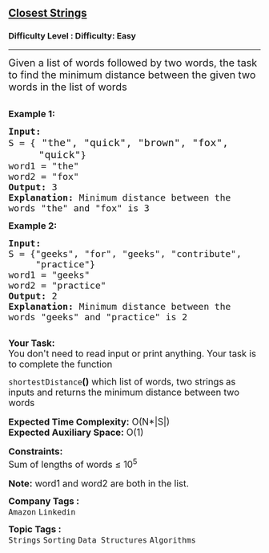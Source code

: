 <h2><a href="https://www.geeksforgeeks.org/problems/closest-strings0611/1?page=3&company=Amazon&status=unsolved,attempted&sortBy=accuracy">Closest Strings</a></h2><h3>Difficulty Level : Difficulty: Easy</h3><hr><div class="problems_problem_content__Xm_eO"><p><span style="font-size: 20px;">Given a list of words followed by two words, the task to find the minimum distance between the given two words in the list of words</span></p>
<p><br><span style="font-size: 18px;"><strong>Example 1:</strong></span></p>
<pre><span style="font-size: 18px;"><strong>Input:</strong>
S = {</span><span style="font-size: 20px;"> "the", "quick", "brown", "fox", 
     "quick"</span><span style="font-size: 18px;">}
word1 = "the"
word2 = "fox"
<strong>Output:</strong> 3
<strong>Explanation: </strong>Minimum distance between the 
words "the" and "fox" is 3</span>
</pre>
<p><strong><span style="font-size: 18px;">Example 2:</span></strong></p>
<pre><span style="font-size: 18px;"><strong>Input:</strong>
S = {"geeks", "for", "geeks", "contribute", 
     "practice"}
word1 = "geeks"
word2 = "practice"
<strong>Output:</strong> 2
<strong>Explanation: </strong>Minimum distance between the
words "geeks" and "practice" is 2</span>
</pre>
<p><br><span style="font-size: 18px;"><strong>Your Task:&nbsp;&nbsp;</strong><br>You don't need to read input or print anything. Your task is to complete the function </span></p>
<div><span style="font-size: 18px;"><code>shortestDistance</code><strong>()</strong>&nbsp;which list of words, two strings<strong> </strong>as inputs and returns the minimum distance between two words</span></div>
<div><br><span style="font-size: 18px;"><strong>Expected Time Complexity:</strong> O(N*|S|)</span><br><span style="font-size: 18px;"><strong>Expected Auxiliary Space:</strong> O(1)</span></div>
<div><br><span style="font-size: 18px;"><strong>Constraints:</strong></span><br><span style="font-size: 18px;">Sum of lengths of words ≤ 10<sup>5</sup></span></div>
<div><br><span style="font-size: 18px;"><strong>Note:</strong> word1 and word2 are both in the list.</span></div></div><p><span style=font-size:18px><strong>Company Tags : </strong><br><code>Amazon</code>&nbsp;<code>Linkedin</code>&nbsp;<br><p><span style=font-size:18px><strong>Topic Tags : </strong><br><code>Strings</code>&nbsp;<code>Sorting</code>&nbsp;<code>Data Structures</code>&nbsp;<code>Algorithms</code>&nbsp;